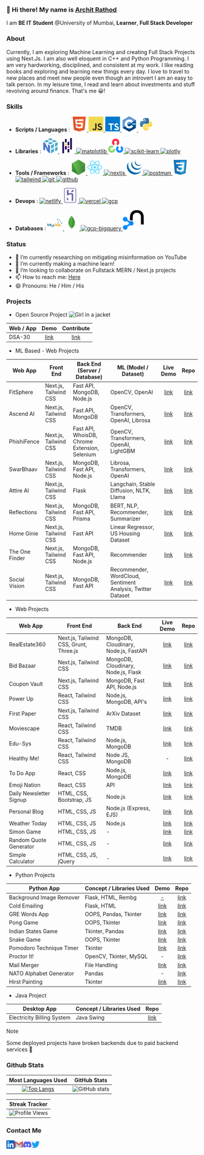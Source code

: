 ### 👋 Hi there! My name is [Archit Rathod](https://www.architrathod.codes/)

I am **BE IT Student** @University of Mumbai, **Learner**, **Full Stack Developer**

<!-- poster -->
<!--
![I am TE IT Student, Learner, Web Developer](https://github.com/Archit1706/Archit1706/blob/main/Poster%20Archit%20Rathod.png)
-->

### About

Currently, I am exploring Machine Learning and creating Full Stack Projects using Next.Js. I am also well eloquent in C++ and Python Programming.
I am very hardworking, disciplined, and consistent at my work. I like reading books and exploring and learning new things every day.
I love to travel to new places and meet new people even though an introvert I am an easy to talk person. In my leisure time, I read and learn about investments and stuff revolving around finance. That's me 😀!

### Skills

-   **Scripts / Languages** : <a href="https://www.w3.org/html/" target="_blank" rel="noreferrer">
    <img
            src="https://raw.githubusercontent.com/devicons/devicon/master/icons/html5/html5-original.svg"
            alt="html5"
            width="40"
            height="40"
        />
    </a> <a href="https://developer.mozilla.org/en-US/docs/Web/JavaScript" target="_blank" rel="noreferrer">
    <img
              src="https://raw.githubusercontent.com/devicons/devicon/master/icons/javascript/javascript-original.svg"
              alt="javascript"
              width="40"
              height="40"
          />
    </a> <a href="https://www.typescriptlang.org/" target="_blank" rel="noreferrer">
    <img
              src="https://raw.githubusercontent.com/devicons/devicon/master/icons/typescript/typescript-original.svg"
              alt="typescript"
              width="40"
              height="40"
          />
    </a> <a href="https://www.w3schools.com/cpp/" target="_blank" rel="noreferrer">
    <img
              src="https://raw.githubusercontent.com/devicons/devicon/master/icons/cplusplus/cplusplus-original.svg"
              alt="cplusplus"
              width="40"
              height="40"
          />
    </a> <a href="https://www.python.org/" target="_blank" rel="noreferrer">
    <img
              src="https://raw.githubusercontent.com/devicons/devicon/master/icons/python/python-original.svg"
              alt="python"
              width="40"
              height="40"
          />
    </a>

-   **Libraries** : <a href="https://numpy.org/" target="_blank" rel="noreferrer">
    <img
              src="https://raw.githubusercontent.com/devicons/devicon/55609aa5bd817ff167afce0d965585c92040787a/icons/numpy/numpy-original.svg"
              alt="numpy"
              width="40"
              height="40"
            />
    </a> <a href="https://pandas.pydata.org/" target="_blank" rel="noreferrer">
    <img
              src="https://raw.githubusercontent.com/devicons/devicon/55609aa5bd817ff167afce0d965585c92040787a/icons/pandas/pandas-original.svg"
              alt="pandas"
              width="40"
              height="40"
            />
    </a> <a href="https://matplotlib.org/" target="_blank" rel="noreferrer">
    <img
              src="https://www.architrathod.codes/_next/image?url=%2F_next%2Fstatic%2Fmedia%2Fmatplotlib.769c075a.png&w=256&q=75"
              alt="matplotlib"
              width="45"
              height="45"
            />
    </a> <a href="https://opencv.org/" target="_blank" rel="noreferrer">
    <img
              src="https://raw.githubusercontent.com/devicons/devicon/55609aa5bd817ff167afce0d965585c92040787a/icons/opencv/opencv-original.svg"
              alt="opencv"
              width="40"
              height="40"
            />
    </a> <a href="https://scikit-learn.org/" target="_blank" rel="noreferrer">
    <img
              src="https://www.architrathod.codes/_next/image?url=%2F_next%2Fstatic%2Fmedia%2Fsklearn.fbbf97cd.png&w=256&q=75"
              alt="scikit-learn"
              width="45"
              height="45"
            />
    </a> <a href="https://plotly.com/" target="_blank" rel="noreferrer">
    <img
              src="https://www.architrathod.codes/_next/image?url=%2F_next%2Fstatic%2Fmedia%2Fplotly.0fa3c55f.png&w=256&q=75"
              alt="plotly"
              width="50"
              height="50"
            />
    </a>

-   **Tools / Frameworks** : <a href="https://nodejs.org/en" target="_blank" rel="noreferrer">
    <img
            src="https://raw.githubusercontent.com/devicons/devicon/master/icons/nodejs/nodejs-original.svg"
            alt="nodejs"
            width="40"
            height="40"
          />
    </a> <a href="https://reactjs.org/" target="_blank" rel="noreferrer">
    <img
            src="https://raw.githubusercontent.com/devicons/devicon/master/icons/react/react-original.svg"
            alt="react"
            width="40"
            height="40"
        />
    </a> <a href="https://nextjs.org/" target="_blank" rel="noreferrer">
    <img
            src="https://media.trustradius.com/product-logos/ZP/8H/WIK1JS3WX1T6-180x180.PNG"
            alt="nextjs"
            width="40"
            height="40"
            style="background-color: 'white'; padding: '2px'"
    />
    </a> <a href="https://jquery.com/" target="_blank" rel="noreferrer">
    <img
            src="https://raw.githubusercontent.com/devicons/devicon/master/icons/jquery/jquery-original.svg"
            alt="jQuery"
            width="40"
            height="40"
        />
    </a> <a href="https://postman.com" target="_blank" rel="noreferrer">
    <img
            src="https://www.vectorlogo.zone/logos/getpostman/getpostman-icon.svg"
            alt="postman"
            width="40"
            height="40"
        />
    </a> <a href="https://www.w3schools.com/css/" target="_blank" rel="noreferrer">
    <img
            src="https://raw.githubusercontent.com/devicons/devicon/master/icons/css3/css3-original.svg"
            alt="css3"
            width="40"
            height="40"
        />
    </a> <a href="https://tailwindcss.com/" target="_blank" rel="noreferrer">
    <img
            src="https://www.vectorlogo.zone/logos/tailwindcss/tailwindcss-icon.svg"
            alt="tailwind"
            width="40"
            height="40"
        />
    </a> <a href="https://git-scm.com/" target="_blank" rel="noreferrer">
    <img
            src="https://www.vectorlogo.zone/logos/git-scm/git-scm-icon.svg"
            alt="git"
            width="40"
            height="40"
        />
    </a> <a href="https://github.com/Archit1706" target="_blank" rel="noreferrer">
    <img
            src="https://github.githubassets.com/images/modules/logos_page/GitHub-Mark.png"
            alt="github"
            width="40"
            height="40"
            style="background-color: 'white'; padding: '2px'"
        />
    </a>

-   **Devops** : <a href="https://www.mongodb.com/" target="_blank" rel="noreferrer">
    <img
            src="https://seeklogo.com/images/N/netlify-logo-758722CDF4-seeklogo.com.png"
            alt="netlify"
            width="40"
            height="40"
        />
    </a> <a href="https://www.heroku.com/" target="_blank" rel="noreferrer">
    <img
            src="https://raw.githubusercontent.com/devicons/devicon/master/icons/heroku/heroku-original.svg"
            alt="heroku"
            width="40"
            height="40"
        />
    </a> <a href="https://vercel.com/" target="_blank" rel="noreferrer">
    <img
            src="https://assets.vercel.com/image/upload/front/favicon/vercel/180x180.png"
            alt="vercel"
            width="40"
            height="40"
        />
    </a> <a href="https://cloud.google.com" target="_blank" rel="noreferrer">
    <img
            src="https://www.vectorlogo.zone/logos/google_cloud/google_cloud-icon.svg"
            alt="gcp"
            width="40"
            height="40"
        />
    </a>

-   **Databases** : <a href="https://www.mysql.com/" target="_blank" rel="noreferrer">
    <img
            src="https://raw.githubusercontent.com/devicons/devicon/master/icons/mysql/mysql-original-wordmark.svg"
            alt="mysql"
            width="40"
            height="40"
        />
    </a> <a href="https://www.mongodb.com/" target="_blank" rel="noreferrer">
    <img
            src="https://raw.githubusercontent.com/devicons/devicon/master/icons/mongodb/mongodb-original.svg"
            alt="mongodb"
            width="40"
            height="40"
        />
    </a> <a href="https://cloud.google.com/bigquery" target="_blank" rel="noreferrer">
    <img
            src="https://www.vectorlogo.zone/logos/google_bigquery/google_bigquery-icon.svg"
            alt="gcp-bigquery"
            width="40"
            height="40"
        />
    </a> <a href="https://neo4j.com/" target="_blank" rel="noreferrer">
    <img
            src="https://raw.githubusercontent.com/devicons/devicon/master/icons/neo4j/neo4j-original.svg"
            alt="neo4j"
            width="55"
            height="55"
        />
    </a>

### Status

-   🔭 I’m currently researching on mitigating misinformation on YouTube    
-   🌱 I’m currently making a machine learn!
-   👯 I’m looking to collaborate on Fullstack MERN / Next.js projects
-   📫 How to reach me: [Here](https://www.architrathod.codes/#contact)
-   😄 Pronouns: He / Him / His

### Projects

-   Open Source Project <img src="https://i.giphy.com/media/FNqoTH4S3ZBheBVYlN/giphy.webp" alt="Girl in a jacket" width="45" height="30">

| Web / App |               Demo                |                      Contribute                      |
| --------- | :-------------------------------: | :--------------------------------------------------: |
| DSA-30    | [link](https://dsa30.vercel.app/) | [link](https://github.com/Archit1706/DSA-30/#readme) |

-   ML Based - Web Projects

| Web App        | Front End             | Back End (Server / Database)                  | ML (Model / Dataset)                                        |                     Live Demo                     |                          Repo                           |
| -------------- | --------------------- | --------------------------------------------- | ----------------------------------------------------------- | :-----------------------------------------------: | :-----------------------------------------------------: |
| FitSphere      | Next.js, Tailwind CSS | Fast API, MongoDB, Node.js                    | OpenCV, OpenAI                                              |       [link](https://fitsphere.vercel.app/)       |     [link](https://github.com/Archit1706/FitSphere)     |
| Ascend AI      | Next.js, Tailwind CSS | Fast API, MongoDB                             | OpenCV, Transformers, OpenAI, Librosa                       |     [link](https://ascend-ai-mpr.vercel.app/)     |     [link](https://github.com/Archit1706/AscendAI)     |
| PhishiFence    | Next.js, Tailwind CSS | Fast API, WhoisDB, Chrome Extension, Selenium | OpenCV, Transformers, OpenAI, LightGBM                      |      [link](https://phishfence.vercel.app/)       |    [link](https://github.com/Archit1706/PhishFence)     |
| SwarBhaav      | Next.js, Tailwind CSS | MongoDB, Fast API, Node.js                    | Librosa, Transformers, OpenAI                               |     [link](https://swarbhaav.vercel.app/)      |    [link](https://github.com/Archit1706/SwarBhaav)    |
| Attire AI      | Next.js, Tailwind CSS | Flask                                         | Langchain, Stable Diffusion, NLTK, Llama                    |       [link](https://attire-ai.vercel.app/)       |     [link](https://github.com/Archit1706/Attire-AI)     |
| Reflections    | Next.js, Tailwind CSS | MongoDB, Fast API, Prisma                     | BERT, NLP, Recommender, Summarizer                          |   [link](https://reflections-blog.vercel.app/)    | [link](https://github.com/Archit1706/Reflections-Blogs) |
| Home Ginie     | Next.js, Tailwind CSS | Fast API                                      | Linear Regressor, US Housing Dataset                        |      [link](https://home-ginie.vercel.app/)       |    [link](https://github.com/Archit1706/Home-Ginie)     |
| The One Finder | Next.js, Tailwind CSS | MongoDB, Fast API, Node.js                    | Recommender                                                 |    [link](https://the-one-finder.vercel.app/)     |  [link](https://github.com/Archit1706/The-One-Finder)   |
| Social Vision  | Next.js, Tailwind CSS | MongoDB, Fast API                             | Recommender, WordCloud, Sentiment Analysis, Twitter Dataset | [link](https://network-analysis-weld.vercel.app/) |   [link](https://github.com/Archit1706/SocialVision)    |

-   Web Projects

| Web App                 | Front End                              | Back End                              |                          Live Demo                           |                                  Repo                                   |
| ----------------------- | -------------------------------------- | ------------------------------------- | :----------------------------------------------------------: | :---------------------------------------------------------------------: |
| RealEstate360           | Next.js, Tailwind CSS, Grunt, Three.js | MongoDB, Cloudinary, Node.js, FastAPI |          [link](https://realestate360.vercel.app/)           |           [link](https://github.com/Archit1706/RealEstate360)           |
| Bid Bazaar              | Next.js, Tailwind CSS                  | MongoDB, Cloudinary, Node.js, Flask   |            [link](https://bid-bazaar.vercel.app/)            |          [link](https://github.com/Archit1706/TIAA-Hackathon)           |
| Coupon Vault            | Next.js, Tailwind CSS                  | MongoDB, Fast API, Node.js            |           [link](https://coupon-vault.vercel.app/)           |           [link](https://github.com/Archit1706/Coupon-Vault)            |
| Power Up                | React, Tailwind CSS                    | Node.js, MongoDB, API's               |           [link](https://powerup.sidd065.repl.co/)           |              [link](https://github.com/Archit1706/PowerUp)              |
| First Paper             | Next.js, Tailwind CSS                  | ArXiv Dataset                         |           [link](https://first-paper.vercel.app/)            |            [link](https://github.com/Archit1706/First-Paper)            |
| Moviescape              | React, Tailwind CSS                    | TMDB                                  |           [link](https://moviescape.netlify.app/)            |             [link](https://github.com/Archit1706/Movie-App)             |
| Edu-Sys                 | React, Tailwind CSS                    | Node.js, MongoDB                      |           [link](https://edusys-tsec.vercel.app/)            |          [link](https://github.com/Archit1706/EduSys-Frontend)          |
| Healthy Me!             | React, Tailwind CSS                    | Node JS, MongoDB                      |                              -                               | [link](https://github.com/Archit1706/Codeissance_22_Keyboard-Interrupt) |
| To Do App               | React, CSS                             | Node.js, MongoDB                      |     [link](https://calm-profiterole-70f2a5.netlify.app/)     |             [link](https://github.com/Archit1706/Todo-App)              |
| Emoji Nation            | React, CSS                             | API                                   |          [link](https://emoji-nation.netlify.app/)           |           [link](https://github.com/Archit1706/Emoji-Nation)            |
| Daily Newsletter Signup | HTML, CSS, Bootstrap, JS               | Node.js                               |      [link](https://salty-hollows-02401.herokuapp.com/)      |      [link](https://github.com/Archit1706/Daily-Newsletter-Signup)      |
| Personal Blog           | HTML, CSS, JS                          | Node.js (Express, EJS)                |     [link](https://personal-blog.architrathod1.repl.co/)     |           [link](https://github.com/Archit1706/Personal-Blog)           |
| Weather Today           | HTML, CSS, JS                          | Node.js                               |     [link](https://weather-today.architrathod1.repl.co/)     |           [link](https://github.com/Archit1706/Weather-Today)           |
| Simon Game              | HTML, CSS, JS                          | -                                     |     [link](https://archit1706.github.io/The-Simon-Game/)     |          [link](https://github.com/Archit1706/The-Simon-Game)           |
| Random Quote Generator  | HTML, CSS, JS                          | -                                     | [link](https://archit1706.github.io/Random-Quote-Generator/) |      [link](https://github.com/Archit1706/Random-Quote-Generator)       |
| Simple Calculator       | HTML, CSS, JS, jQuery                  | -                                     |   [link](https://archit1706.github.io/Simple-Calculator/)    |         [link](https://github.com/Archit1706/Simple-Calculator)         |

<!--
| Attire AI      | Next.js, Tailwind CSS | Flask                        | Langchain, Stable Diffusion, NLTK, Llama                    |       [link](https://attire-ai.vercel.app/)       | [link](https://github.com/Archit1706/Attire-AI) |
-->

-   Python Projects

| Python App               | Concept / Libraries Used |                                Demo                                |                                  Repo                                  |
| ------------------------ | ------------------------ | :----------------------------------------------------------------: | :--------------------------------------------------------------------: |
| Background Image Remover | Flask, HTML, Rembg       |                               [-]()                                |            [link](https://github.com/Archit1706/BG-Remover)            |
| Cold Emailing            | Flask, HTML              |        [link](https://cold-emailing.architrathod1.repl.co/)        |          [link](https://github.com/Archit1706/Cold-Emailing)           |
| GRE Words App            | OOPS, Pandas, Tkinter    |    [link](https://replit.com/@ArchitRathod1/GRE-Words-Practice)    |        [link](https://github.com/Archit1706/GRE-Words-Practice)        |
| Pong Game                | OOPS, Tkinter            |        [link](https://replit.com/@ArchitRathod1/Pong-Game)         |            [link](https://github.com/Archit1706/Pong-Game)             |
| Indian States Game       | Tkinter, Pandas          |    [link](https://replit.com/@ArchitRathod1/India-States-Game)     |        [link](https://github.com/Archit1706/India-States-Game)         |
| Snake Game               | OOPS, Tkinter            |        [link](https://replit.com/@ArchitRathod1/Snake-Game)        |            [link](https://github.com/Archit1706/SnakeGame)             |
| Pomodoro Technique Timer  | Tkinter                  | [link](https://replit.com/@ArchitRathod1/Pomodoro-Technique-Timer) |     [link](https://github.com/Archit1706/Pomodoro-Technique-Timer)     |
| Proctor It!              | OpenCV, Tkinter, MySQL   |                                 -                                  | [link](https://github.com/Archit1706/PROCTOR_IT-A-Virtual-Invigilator) |
| Mail Merger              | File Handling            |                              [link]()                              |           [link](https://github.com/Archit1706/Mail-Merger)            |
| NATO Alphabet Generator  | Pandas                   |                                 -                                  |     [link](https://github.com/Archit1706/NATO-Phonetics-Generator)     |
| Hirst Painting           | Tkinter                  |      [link](https://replit.com/@ArchitRathod1/Hirst-Painting)      |          [link](https://github.com/Archit1706/Hirst-Painting)          |

-   Java Project

| Desktop App                | Concept / Libraries Used |                                        Repo                                        |
| -------------------------- | ------------------------ | :--------------------------------------------------------------------------------: |
| Electricity Billing System | Java Swing               | [link](https://github.com/Archit1706/Electricity-Billing-System-Mini-Project-Sem3) |

> [!NOTE]  
> Some deployed projects have broken backends due to paid backend services 🥺

### Github Stats

|                                                              Most Languages Used                                                              |                                          GitHub Stats                                           |
| :-------------------------------------------------------------------------------------------------------------------------------------------: | :---------------------------------------------------------------------------------------------: |
| [![Top Langs](https://github-readme-stats.vercel.app/api/top-langs/?username=Archit1706)](https://github.com/anuraghazra/github-readme-stats) | ![GitHub stats](https://github-readme-stats.vercel.app/api?username=Archit1706&show_icons=true) |

<!--
|                          Profile Views                           |
| :--------------------------------------------------------------: |
| ![Profile Views](https://komarev.com/ghpvc/?username=Archit1706) |
-->

|                                                   Streak Tracker                                                    |
| :-----------------------------------------------------------------------------------------------------------------: |
| ![Profile Views](https://github-readme-streak-stats.herokuapp.com/?user=Archit1706&theme=radical&hide_border=false) |

<!--
|                                                          Profile Trophies                                                           |
| :---------------------------------------------------------------------------------------------------------------------------------: |
| ![Profile Views](https://github-profile-trophy.vercel.app/?username=Archit1706&theme=discord&no-frame=false&no-bg=false&margin-w=4) |

|                                  Random Developer Quotes                                  |
| :---------------------------------------------------------------------------------------: |
| ![Profile Views](https://quotes-github-readme.vercel.app/api?type=horizontal&theme=merko) |

-->

### Contact Me

<!-- <a href="https://www.instagram.com/">
  <img align="left" alt="Archit's Instagram" width="22px" src="https://raw.githubusercontent.com/hussainweb/hussainweb/main/icons/instagram.png" />
</a> -->
<a href="https://www.linkedin.com/in/archit-rathod">
  <img align="left" alt="Archit's LinkedIN" width="22px" src="assets/linkedin.svg" />
</a>
<a href="mailto:architrathod77@gmail.com">
  <img align="left" alt="Archit's Mail" width="22px" src="assets/mail.svg" />
</a>
<a href="https://discordapp.com/users/795287895681925151/">
  <img align="left" alt="Archit's Discord" width="22px" src="assets/discord.svg" />
</a>
<a href="https://twitter.com/ArchitRathod_17">
  <img align="left" alt="Archit Rathod | Twitter" width="22px" src="assets/twitter.svg" />
</a>

